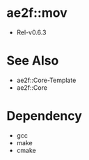 # ae2f::mov
- Rel-v0.6.3

# See Also
- ae2f::Core-Template
- ae2f::Core

# Dependency
- gcc
- make
- cmake